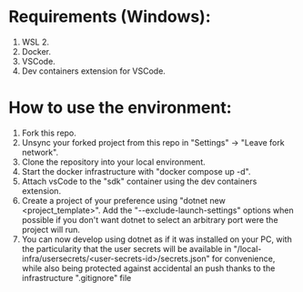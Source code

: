 # Requirements (Windows):
1. WSL 2.
2. Docker.
3. VSCode.
4. Dev containers extension for VSCode.

# How to use the environment:
1. Fork this repo.
2. Unsync your forked project from this repo in "Settings" -> "Leave fork network".
3. Clone the repository into your local environment.
4. Start the docker infrastructure with "docker compose up -d".
5. Attach vsCode to the "sdk" container using the dev containers extension.
6. Create a project of your preference using "dotnet new \<project_template>\". Add the "--exclude-launch-settings" options when possible if you don't want dotnet to select an arbitrary port were the project will run.
7. You can now develop using dotnet as if it was installed on your PC, with the particularity that the user secrets will be available in "/local-infra/usersecrets/\<user-secrets-id\>/secrets.json" for convenience, while also being protected against accidental an push thanks to the infrastructure ".gitignore" file